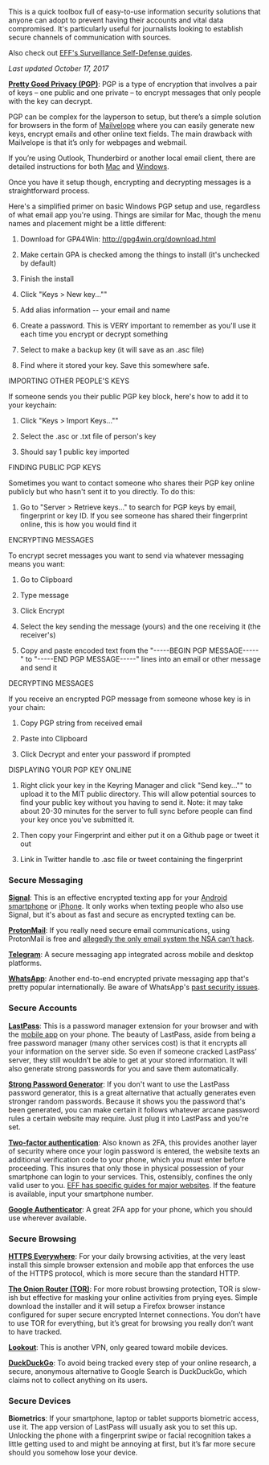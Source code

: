 This is a quick toolbox full of easy-to-use information security solutions that anyone can adopt to prevent having their accounts and vital data compromised. It's particularly useful for journalists looking to establish secure channels of communication with sources.

Also check out [EFF's Surveillance Self-Defense guides](https://ssd.eff.org/en).

_Last updated October 17, 2017_

**[Pretty Good Privacy (PGP)](https://ssd.eff.org/en/module/introduction-public-key-cryptography-and-pgp)**: PGP is a type of encryption that involves a pair of keys – one public and one private – to encrypt messages that only people with the key can decrypt. 

PGP can be complex for the layperson to setup, but there’s a simple solution for browsers in the form of [Mailvelope](https://www.mailvelope.com/en/) where you can easily generate new keys, encrypt emails and other online text fields. The main drawback with Mailvelope is that it’s only for webpages and webmail. 

If you’re using Outlook, Thunderbird or another local email client, there are detailed instructions for both [Mac](https://ssd.eff.org/en/module/how-use-pgp-mac-os-x) and [Windows](https://www.deepdotweb.com/2013/11/11/pgp-tutorial-for-newbs-gpg4win/). 

Once you have it setup though, encrypting and decrypting messages is a straightforward process.

Here's a simplified primer on basic Windows PGP setup and use, regardless of what email app you're using. Things are similar for Mac, though the menu names and placement might be a little different:

1. Download for GPA4Win: http://gpg4win.org/download.html

2. Make certain GPA is checked among the things to install (it's unchecked by default)

3. Finish the install

4. Click "Keys > New key...""

5. Add alias information -- your email and name

6. Create a password. This is VERY important to remember as you'll use it each time you encrypt or decrypt something

7. Select to make a backup key (it will save as an .asc file)

8. Find where it stored your key. Save this somewhere safe.

IMPORTING OTHER PEOPLE'S KEYS

If someone sends you their public PGP key block, here's how to add it to your keychain:

1. Click "Keys > Import Keys...""

2. Select the .asc or .txt file of person's key

3. Should say 1 public key imported

FINDING PUBLIC PGP KEYS

Sometimes you want to contact someone who shares their PGP key online publicly but who hasn't sent it to you directly. To do this:

1. Go to "Server > Retrieve keys..." to search for PGP keys by email, fingerprint or key ID. If you see someone has shared their fingerprint online, this is how you would find it

ENCRYPTING MESSAGES

To encrypt secret messages you want to send via whatever messaging means you want:

1. Go to Clipboard

2. Type message

3. Click Encrypt

4. Select the key sending the message (yours) and the one receiving it (the receiver's)

4. Copy and paste encoded text from the "-----BEGIN PGP MESSAGE-----" to "-----END PGP MESSAGE-----" lines into an email or other message and send it

DECRYPTING MESSAGES

If you receive an encrypted PGP message from someone whose key is in your chain:

1. Copy PGP string from received email

2. Paste into Clipboard

3. Click Decrypt and enter your password if prompted

DISPLAYING YOUR PGP KEY ONLINE

1. Right click your key in the Keyring Manager and click "Send key..."" to upload it to the MIT public directory. This will allow potential sources to find your public key without you having to send it. Note: it may take about 20-30 minutes for the server to full sync before people can find your key once you've submitted it.

2. Then copy your Fingerprint and either put it on a Github page or tweet it out

3. Link in Twitter handle to .asc file or tweet containing the fingerprint


### Secure Messaging

**[Signal](https://en.wikipedia.org/wiki/Signal_(software))**: This is an effective encrypted texting app for your [Android smartphone](https://play.google.com/store/apps/details?id=org.thoughtcrime.securesms&hl=en) or [iPhone](https://itunes.apple.com/us/app/signal-private-messenger/id874139669?mt=8). It only works when texting people who also use Signal, but it's about as fast and secure as encrypted texting can be.


**[ProtonMail](https://protonmail.com/signup)**: If you really need secure email communications, using ProtonMail is free and [allegedly the only email system the NSA can’t hack](http://www.forbes.com/forbes/welcome/?toURL=http://www.forbes.com/sites/hollieslade/2014/05/19/the-only-email-system-the-nsa-cant-access/&refURL=&referrer=).


**[Telegram](https://telegram.org/)**: A secure messaging app integrated across mobile and desktop platforms.


**[WhatsApp](https://www.whatsapp.com/)**: Another end-to-end encrypted private messaging app that's pretty popular internationally. Be aware of WhatsApp's [past security issues](http://www.telegraph.co.uk/technology/2017/03/16/whatsapp-security-problem-leaves-millions-users-exposed-hackers/).


### Secure Accounts

**[LastPass](https://www.lastpass.com/)**: This is a password manager extension for your browser and with the [mobile app]( https://lastpass.com/misc_download2.php) on your phone. The beauty of LastPass, aside from being a free password manager (many other services cost) is that it encrypts all your information on the server side. So even if someone cracked LastPass’ server, they still wouldn’t be able to get at your stored information. It will also generate strong passwords for you and save them automatically.


**[Strong Password Generator](https://strongpasswordgenerator.com/)**: If you don't want to use the LastPass password generator, this is a great alternative that actually generates even stronger random passwords. Because it shows you the password that's been generated, you can make certain it follows whatever arcane password rules a certain website may require. Just plug it into LastPass and you're set.


**[Two-factor authentication](https://en.wikipedia.org/wiki/Multi-factor_authentication)**: Also known as 2FA, this provides another layer of security where once your login password is entered, the website texts an additional verification code to your phone, which you must enter before proceeding. This insures that only those in physical possession of your smartphone can login to your services. This, ostensibly, confines the only valid user to you. [EFF has specific guides for major websites](https://www.eff.org/deeplinks/2016/12/12-days-2fa-how-enable-two-factor-authentication-your-online-accounts). If the feature is available, input your smartphone number. 


**[Google Authenticator](https://support.google.com/accounts/answer/1066447?hl=en)**: A great 2FA app for your phone, which you should use wherever available.


### Secure Browsing

**[HTTPS Everywhere](https://www.eff.org/https-everywhere)**: For your daily browsing activities, at the very least install this simple browser extension and mobile app that enforces the use of the HTTPS protocol, which is more secure than the standard HTTP.


**[The Onion Router (TOR)](https://www.torproject.org/download/download)**: For more robust browsing protection, TOR is slow-ish but effective for masking your online activities from prying eyes. Simple download the installer and it will setup a Firefox browser instance configured for super secure encrypted Internet connections. You don’t have to use TOR for everything, but it’s great for browsing you really don’t want to have tracked.


**[Lookout](https://play.google.com/store/apps/details?id=com.lookout&hl=en)**: This is another VPN, only geared toward mobile devices.


**[DuckDuckGo](https://duckduckgo.com/)**: To avoid being tracked every step of your online research, a secure, anonymous alternative to Google Search is DuckDuckGo, which claims not to collect anything on its users.


### Secure Devices

**Biometrics**: If your smartphone, laptop or tablet supports biometric access, use it. The app version of LastPass will usually ask you to set this up. Unlocking the phone with a fingerprint swipe or facial recognition takes a little getting used to and might be annoying at first, but it’s far more secure should you somehow lose your device.